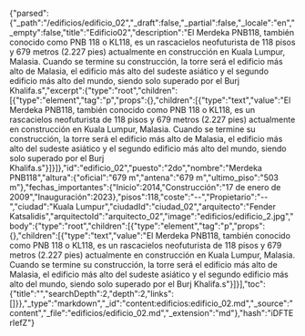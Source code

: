 {"parsed":{"_path":"/edificios/edificio_02","_draft":false,"_partial":false,"_locale":"en","_empty":false,"title":"Edificio02","description":"El Merdeka PNB118, también conocido como PNB 118 o KL118, es un rascacielos neofuturista de 118 pisos y 679 metros (2.227 pies) actualmente en construcción en Kuala Lumpur, Malasia. Cuando se termine su construcción, la torre será el edificio más alto de Malasia, el edificio más alto del sudeste asiático y el segundo edificio más alto del mundo, siendo solo superado por el Burj Khalifa.s","excerpt":{"type":"root","children":[{"type":"element","tag":"p","props":{},"children":[{"type":"text","value":"El Merdeka PNB118, también conocido como PNB 118 o KL118, es un rascacielos neofuturista de 118 pisos y 679 metros (2.227 pies) actualmente en construcción en Kuala Lumpur, Malasia. Cuando se termine su construcción, la torre será el edificio más alto de Malasia, el edificio más alto del sudeste asiático y el segundo edificio más alto del mundo, siendo solo superado por el Burj Khalifa.s"}]}]},"id":"edificio_02","puesto":"2do","nombre":"Merdeka PNB118","altura":{"oficial":"679 m","antena":"679 m","ultimo_piso":"503 m"},"fechas_importantes":{"Inicio":2014,"Construcción":"17 de enero de 2009","Inauguración":2023},"pisos":118,"coste":"--","Propietario":"--","ciudad":"Kuala Lumpur","ciudadId":"ciudad_02","arquitecto":"Fender Katsalidis","arquitectoId":"arquitecto_02","image":"edificios/edificio_2.jpg","body":{"type":"root","children":[{"type":"element","tag":"p","props":{},"children":[{"type":"text","value":"El Merdeka PNB118, también conocido como PNB 118 o KL118, es un rascacielos neofuturista de 118 pisos y 679 metros (2.227 pies) actualmente en construcción en Kuala Lumpur, Malasia. Cuando se termine su construcción, la torre será el edificio más alto de Malasia, el edificio más alto del sudeste asiático y el segundo edificio más alto del mundo, siendo solo superado por el Burj Khalifa.s"}]}],"toc":{"title":"","searchDepth":2,"depth":2,"links":[]}},"_type":"markdown","_id":"content:edificios:edificio_02.md","_source":"content","_file":"edificios/edificio_02.md","_extension":"md"},"hash":"iDFTErIefZ"}